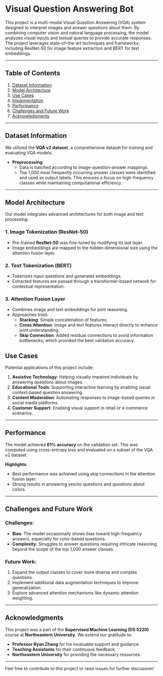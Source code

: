 # Visual Question Answering Bot

This project is a multi-modal Visual Question Answering (VQA) system designed to interpret images and answer questions about them. By combining computer vision and natural language processing, the model analyzes visual inputs and textual queries to provide accurate responses. The project leverages state-of-the-art techniques and frameworks, including ResNet-50 for image feature extraction and BERT for text embeddings.

---

## Table of Contents
1. [Dataset Information](#dataset-information)
2. [Model Architecture](#model-architecture)
3. [Use Cases](#use-cases)
4. [Implementation](#implementation)
5. [Performance](#performance)
6. [Challenges and Future Work](#challenges-and-future-work)
7. [Acknowledgments](#acknowledgments)

---

## Dataset Information

We utilized the **VQA v2 dataset**, a comprehensive dataset for training and evaluating VQA models.

- **Preprocessing**:
  - Data is batched according to image-question-answer mappings.
  - Top 1,000 most frequently occurring answer classes were identified and used as output labels. This ensures a focus on high-frequency classes while maintaining computational efficiency.

---

## Model Architecture

Our model integrates advanced architectures for both image and text processing:

### 1. **Image Tokenization (ResNet-50)**
- Pre-trained **ResNet-50** was fine-tuned by modifying its last layer.
- Image embeddings are mapped to the hidden dimensional size using the attention fusion layer.

### 2. **Text Tokenization (BERT)**
- Tokenizes input questions and generates embeddings.
- Extracted features are passed through a transformer-based network for contextual representation.

### 3. **Attention Fusion Layer**
- Combines image and text embeddings for joint reasoning.
- Approaches tried:
  - **Stacking**: Simple concatenation of features.
  - **Cross Attention**: Image and text features interact directly to enhance joint understanding.
  - **Skip Connection**: Added residual connections to avoid information bottlenecks, which provided the best validation accuracy.

## Use Cases

Potential applications of this project include:
1. **Assistive Technology**: Helping visually impaired individuals by answering questions about images.
2. **Educational Tools**: Supporting interactive learning by enabling visual context-based question answering.
3. **Content Moderation**: Automating responses to image-based queries in social media platforms.
4. **Customer Support**: Enabling visual support in retail or e-commerce scenarios.

---

## Performance

The model achieved **61% accuracy** on the validation set. This was computed using cross-entropy loss and evaluated on a subset of the VQA v2 dataset.

**Highlights**:
- Best performance was achieved using skip connections in the attention fusion layer.
- Strong results in answering yes/no questions and questions about colors.

---

## Challenges and Future Work

### Challenges:
- **Bias**: The model occasionally shows bias toward high-frequency answers, especially for color-based questions.
- **Complexity**: Struggles to answer questions requiring intricate reasoning beyond the scope of the top 1,000 answer classes.

### Future Work:
1. Expand the output classes to cover more diverse and complex questions.
2. Implement additional data augmentation techniques to improve generalization.
3. Explore advanced attention mechanisms like dynamic attention weighting.

---

## Acknowledgments

This project was a part of the **Supervised Machine Learning (DS 5220)** course at **Northeastern University**.
We extend our gratitude to:
- **Professor Ryan Zhang** for his invaluable support and guidance.
- **Teaching Assistants** for their continuous feedback.
- **Northeastern University** for providing the necessary resources.

---

Feel free to contribute to this project or raise issues for further discussion!
```
